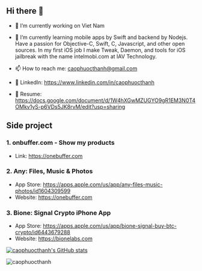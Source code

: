 ## Hi there 👋

- 🔭 I’m currently working on Viet Nam
- 🌱 I’m currently learning mobile apps by Swift and backend by Nodejs. Have a passion for Objective-C, Swift, C, Javascript, and other open sources. In my first iOS job I make Tweak, Daemon, and tools for iOS jailbreak with the name intelmobi.com at IAV Technology.

- 📫 How to reach me: caophuocthanh@gmail.com
- 👋 LinkedIn: https://www.linkedin.com/in/caophuocthanh
- 👋 Resume: https://docs.google.com/document/d/1W4hXGwMZUGYO9gR1EM3N0T4OMkv1yS-p6VDs5JK8rvM/edit?usp=sharing

## Side project

### 1. onbuffer.com - Show my products
- Link: https://onebuffer.com

### 2. Any: Files, Music & Photos
- App Store: https://apps.apple.com/us/app/any-files-music-photos/id1604309599
- Website: https://onebuffer.com

### 3. Bione: Signal Crypto iPhone App
- App Store: https://apps.apple.com/us/app/bione-signal-buy-btc-crypto/id6443679288
- Website: https://bionelabs.com

[![caophuocthanh's GitHub stats](https://github-readme-stats.vercel.app/api?username=caophuocthanh)](https://github.com/caophuocthanh/caophuocthanh)

![caophuocthanh](https://github-profile-summary-cards.vercel.app/api/cards/profile-details?username=caophuocthanh&theme=vue)
